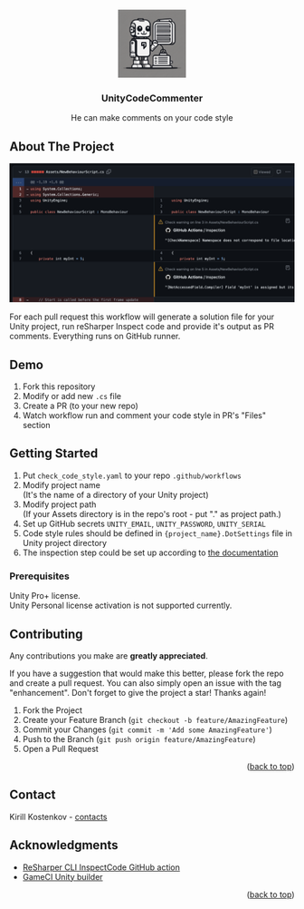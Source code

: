 <!-- Improved compatibility of back to top link: See: https://github.com/othneildrew/Best-README-Template/pull/73 -->
<a name="readme-top"></a>

<!-- PROJECT LOGO -->
<br />
<div align="center">
  <a href="https://github.com/kkostenkov/UnityCodeCommenter">
    <img src="docs/images/logo.png" alt="Logo" width="120" height="120">
  </a>

  <h3 align="center">UnityCodeCommenter</h3>

  <p align="center">
    He can make comments on your code style
  </p>
</div>


<!-- ABOUT THE PROJECT -->
## About The Project
![Product Name Screen Shot][product-screenshot]

For each pull request this workflow will generate a solution file for your Unity project, run reSharper Inspect code and provide it's output as PR comments. Everything runs on GitHub runner.

<!-- GETTING STARTED -->
## Demo
1. Fork this repository
1. Modify or add new `.cs` file
1. Create a PR (to your new repo)
1. Watch workflow run and comment your code style in PR's "Files" section

## Getting Started

1. Put `check_code_style.yaml` to your repo `.github/workflows`  
1. Modify project name  
(It's the name of a directory of your Unity project) 
1. Modify project path  
(If your Assets directory is in the repo's root - put "." as project path.)  
1. Set up GitHub secrets `UNITY_EMAIL`, `UNITY_PASSWORD`, `UNITY_SERIAL`
1. Code style rules should be defined in `{project_name}.DotSettings` file in Unity project directory
1. The inspection step could be set up according to [the documentation](https://github.com/muno92/resharper_inspectcode?tab=readme-ov-file#input)

### Prerequisites

Unity Pro+ license.  
Unity Personal license activation is not supported currently.

<!-- CONTRIBUTING -->
## Contributing

Any contributions you make are **greatly appreciated**.

If you have a suggestion that would make this better, please fork the repo and create a pull request. You can also simply open an issue with the tag "enhancement".
Don't forget to give the project a star! Thanks again!

1. Fork the Project
2. Create your Feature Branch (`git checkout -b feature/AmazingFeature`)
3. Commit your Changes (`git commit -m 'Add some AmazingFeature'`)
4. Push to the Branch (`git push origin feature/AmazingFeature`)
5. Open a Pull Request

<p align="right">(<a href="#readme-top">back to top</a>)</p>


<!-- CONTACT -->
## Contact

Kirill Kostenkov - [contacts](https://kkostenkov.github.io)


<!-- ACKNOWLEDGMENTS -->
## Acknowledgments

* [ReSharper CLI InspectCode GitHub action](https://github.com/muno92/resharper_inspectcode)
* [GameCI Unity builder](https://github.com/game-ci/unity-builder)

<p align="right">(<a href="#readme-top">back to top</a>)</p>



<!-- MARKDOWN LINKS & IMAGES -->
<!-- https://www.markdownguide.org/basic-syntax/#reference-style-links -->
[product-screenshot]: docs/images/screenshot.png